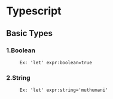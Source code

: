 # Typescript
## Basic Types
### 1.Boolean
         Ex: 'let' expr:boolean=true
### 2.String
         Ex: 'let' expr:string='muthumani'
